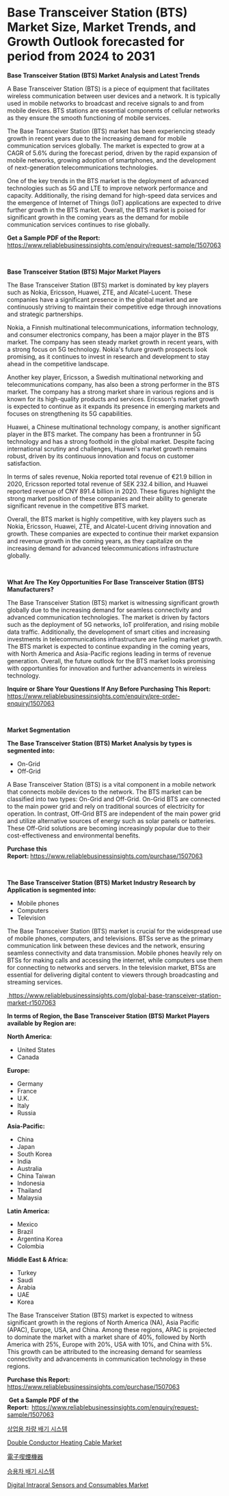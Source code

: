 <p><h1>Base Transceiver Station (BTS) Market Size, Market Trends, and Growth Outlook forecasted for period from 2024 to 2031</h1></p><p><strong>Base Transceiver Station (BTS) Market Analysis and Latest Trends</strong></p>
<p><p>A Base Transceiver Station (BTS) is a piece of equipment that facilitates wireless communication between user devices and a network. It is typically used in mobile networks to broadcast and receive signals to and from mobile devices. BTS stations are essential components of cellular networks as they ensure the smooth functioning of mobile services.</p><p>The Base Transceiver Station (BTS) market has been experiencing steady growth in recent years due to the increasing demand for mobile communication services globally. The market is expected to grow at a CAGR of 5.6% during the forecast period, driven by the rapid expansion of mobile networks, growing adoption of smartphones, and the development of next-generation telecommunications technologies.</p><p>One of the key trends in the BTS market is the deployment of advanced technologies such as 5G and LTE to improve network performance and capacity. Additionally, the rising demand for high-speed data services and the emergence of Internet of Things (IoT) applications are expected to drive further growth in the BTS market. Overall, the BTS market is poised for significant growth in the coming years as the demand for mobile communication services continues to rise globally.</p></p>
<p><strong>Get a Sample PDF of the Report:&nbsp;</strong> <a href="https://www.reliablebusinessinsights.com/enquiry/request-sample/1507063">https://www.reliablebusinessinsights.com/enquiry/request-sample/1507063</a></p>
<p>&nbsp;</p>
<p><strong>Base Transceiver Station (BTS) Major Market Players</strong></p>
<p><p>The Base Transceiver Station (BTS) market is dominated by key players such as Nokia, Ericsson, Huawei, ZTE, and Alcatel-Lucent. These companies have a significant presence in the global market and are continuously striving to maintain their competitive edge through innovations and strategic partnerships.</p><p>Nokia, a Finnish multinational telecommunications, information technology, and consumer electronics company, has been a major player in the BTS market. The company has seen steady market growth in recent years, with a strong focus on 5G technology. Nokia's future growth prospects look promising, as it continues to invest in research and development to stay ahead in the competitive landscape.</p><p>Another key player, Ericsson, a Swedish multinational networking and telecommunications company, has also been a strong performer in the BTS market. The company has a strong market share in various regions and is known for its high-quality products and services. Ericsson's market growth is expected to continue as it expands its presence in emerging markets and focuses on strengthening its 5G capabilities.</p><p>Huawei, a Chinese multinational technology company, is another significant player in the BTS market. The company has been a frontrunner in 5G technology and has a strong foothold in the global market. Despite facing international scrutiny and challenges, Huawei's market growth remains robust, driven by its continuous innovation and focus on customer satisfaction.</p><p>In terms of sales revenue, Nokia reported total revenue of €21.9 billion in 2020, Ericsson reported total revenue of SEK 232.4 billion, and Huawei reported revenue of CNY 891.4 billion in 2020. These figures highlight the strong market position of these companies and their ability to generate significant revenue in the competitive BTS market.</p><p>Overall, the BTS market is highly competitive, with key players such as Nokia, Ericsson, Huawei, ZTE, and Alcatel-Lucent driving innovation and growth. These companies are expected to continue their market expansion and revenue growth in the coming years, as they capitalize on the increasing demand for advanced telecommunications infrastructure globally.</p></p>
<p>&nbsp;</p>
<p><strong>What Are The Key Opportunities For Base Transceiver Station (BTS) Manufacturers?</strong></p>
<p><p>The Base Transceiver Station (BTS) market is witnessing significant growth globally due to the increasing demand for seamless connectivity and advanced communication technologies. The market is driven by factors such as the deployment of 5G networks, IoT proliferation, and rising mobile data traffic. Additionally, the development of smart cities and increasing investments in telecommunications infrastructure are fueling market growth. The BTS market is expected to continue expanding in the coming years, with North America and Asia-Pacific regions leading in terms of revenue generation. Overall, the future outlook for the BTS market looks promising with opportunities for innovation and further advancements in wireless technology.</p></p>
<p><strong>Inquire or Share Your Questions If Any Before Purchasing This Report:</strong> <a href="https://www.reliablebusinessinsights.com/enquiry/pre-order-enquiry/1507063">https://www.reliablebusinessinsights.com/enquiry/pre-order-enquiry/1507063</a></p>
<p>&nbsp;</p>
<p><strong>Market Segmentation</strong></p>
<p><strong>The Base Transceiver Station (BTS) Market Analysis by types is segmented into:</strong></p>
<p><ul><li>On-Grid</li><li>Off-Grid</li></ul></p>
<p><p>A Base Transceiver Station (BTS) is a vital component in a mobile network that connects mobile devices to the network. The BTS market can be classified into two types: On-Grid and Off-Grid. On-Grid BTS are connected to the main power grid and rely on traditional sources of electricity for operation. In contrast, Off-Grid BTS are independent of the main power grid and utilize alternative sources of energy such as solar panels or batteries. These Off-Grid solutions are becoming increasingly popular due to their cost-effectiveness and environmental benefits.</p></p>
<p><strong>Purchase this Report:&nbsp;</strong><a href="https://www.reliablebusinessinsights.com/purchase/1507063">https://www.reliablebusinessinsights.com/purchase/1507063</a></p>
<p>&nbsp;</p>
<p><strong>The Base Transceiver Station (BTS) Market Industry Research by Application is segmented into:</strong></p>
<p><ul><li>Mobile phones</li><li>Computers</li><li>Television</li></ul></p>
<p><p>The Base Transceiver Station (BTS) market is crucial for the widespread use of mobile phones, computers, and televisions. BTSs serve as the primary communication link between these devices and the network, ensuring seamless connectivity and data transmission. Mobile phones heavily rely on BTSs for making calls and accessing the internet, while computers use them for connecting to networks and servers. In the television market, BTSs are essential for delivering digital content to viewers through broadcasting and streaming services.</p></p>
<p><a href="https://www.reliablebusinessinsights.com/global-base-transceiver-station-market-r1507063">&nbsp;https://www.reliablebusinessinsights.com/global-base-transceiver-station-market-r1507063</a></p>
<p><strong>In terms of Region, the Base Transceiver Station (BTS) Market Players available by Region are:</strong></p>
<p>
    <p> <strong> North America: </strong>
        <ul>
            <li>United States</li>
            <li>Canada</li>
        </ul>
        </p> 
    <p> <strong> Europe: </strong>
        <ul>
            <li>Germany</li>
            <li>France</li>
            <li>U.K.</li>
            <li>Italy</li>
            <li>Russia</li>
        </ul>
        </p> 
    <p> <strong> Asia-Pacific: </strong>
        <ul>
            <li>China</li>
            <li>Japan</li>
            <li>South Korea</li>
            <li>India</li>
            <li>Australia</li>
            <li>China Taiwan</li>
            <li>Indonesia</li>
            <li>Thailand</li>
            <li>Malaysia</li>
        </ul>
        </p> 
    <p> <strong> Latin America: </strong>
        <ul>
            <li>Mexico</li>
            <li>Brazil</li>
            <li>Argentina Korea</li>
            <li>Colombia</li>
        </ul>
        </p> 
    <p> <strong> Middle East & Africa: </strong>
        <ul>
            <li>Turkey</li>
            <li>Saudi</li>
            <li>Arabia</li>
            <li>UAE</li>
            <li>Korea</li>
        </ul>
    </p>
    </p>
<p><p>The Base Transceiver Station (BTS) market is expected to witness significant growth in the regions of North America (NA), Asia Pacific (APAC), Europe, USA, and China. Among these regions, APAC is projected to dominate the market with a market share of 40%, followed by North America with 25%, Europe with 20%, USA with 10%, and China with 5%. This growth can be attributed to the increasing demand for seamless connectivity and advancements in communication technology in these regions.</p></p>
<p><strong>Purchase this Report: </strong><a href="https://www.reliablebusinessinsights.com/purchase/1507063">https://www.reliablebusinessinsights.com/purchase/1507063</a></p>
<p>&nbsp;<strong>Get a Sample PDF of the Report:&nbsp;&nbsp;</strong><a href="https://www.reliablebusinessinsights.com/enquiry/request-sample/1507063">https://www.reliablebusinessinsights.com/enquiry/request-sample/1507063</a></p>
<p><strong></strong></p>
<p><p><a href="https://github.com/chupp85/Market-Research-Report-List-1/blob/main/692391685448.md">상업용 차량 배기 시스템</a></p><p><a href="https://github.com/Glendatilghmankmgz0rbhwpy/Market-Research-Report-List-2/blob/main/double-conductor-heating-cable-market.md">Double Conductor Heating Cable Market</a></p><p><a href="https://github.com/cbigkbh02719/Market-Research-Report-List-2/blob/main/777820093065.md">電子喫煙機器</a></p><p><a href="https://github.com/JackieFauhey9089475/Market-Research-Report-List-2/blob/main/306365985447.md">승용차 배기 시스템</a></p><p><a href="https://github.com/DeonteStanton2023/Market-Research-Report-List-1/blob/main/digital-intraoral-sensors-and-consumables-market.md">Digital Intraoral Sensors and Consumables Market</a></p></p>